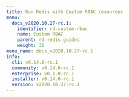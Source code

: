 ```yaml
---
title: Run Redis with Custom RBAC resources
menu:
  docs_v2020.10.27-rc.1:
    identifier: rd-custom-rbac
    name: Custom RBAC
    parent: rd-redis-guides
    weight: 31
menu_name: docs_v2020.10.27-rc.1
info:
  cli: v0.14.0-rc.1
  community: v0.14.0-rc.1
  enterprise: v0.1.0-rc.1
  installer: v0.14.0-rc.1
  version: v2020.10.27-rc.1
---
```


